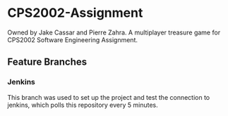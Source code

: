 # CPS2002-Assignment
Owned by Jake Cassar and Pierre Zahra. A multiplayer treasure game for CPS2002 Software Engineering Assignment.

## Feature Branches

### Jenkins
This branch was used to set up the project and test the connection to jenkins, which polls this repository every 5 minutes.
